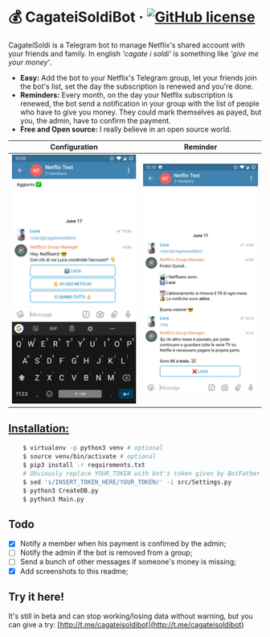 # 💰 CagateiSoldiBot &middot; [![GitHub license](https://img.shields.io/badge/license-MIT-blue.svg)](https://github.com/xLinkOut/cagateisoldibot/master/LICENSE)
CagateiSoldi is a Telegram bot to manage Netflix's shared account with your friends and family. In english _'cagate i soldi'_ is something like _'give me your money'_.

+ **Easy:** Add the bot to your Netflix's Telegram group, let your friends join the bot's list, set the day the subscription is renewed and you're done.
+ **Reminders:** Every month, on the day your Netflix subscription is renewed, the bot send a notification in your group with the list of people who have to give you money. They could mark themselves as payed, but you, the admin, have to confirm the payment.
+ **Free and Open source:** I really believe in an open source world.

Configuration | Reminder
:------------:|:--------:
![image](assets/screenshot-2.jpg) | ![image](assets/screenshot-3.jpg)

## [Installation:](https://asciinema.org/a/215057)
```bash
    $ virtualenv -p python3 venv # optional
    $ source venv/bin/activate # optional
    $ pip3 install -r requirements.txt
    # Obviously replace YOUR_TOKEN with bot's token given by BotFather.
    $ sed 's/INSERT_TOKEN_HERE/YOUR_TOKEN/' -i src/Settings.py
    $ python3 CreateDB.py
    $ python3 Main.py
```

## Todo
- [x] Notify a member when his payment is confimed by the admin;
- [ ] Notify the admin if the bot is removed from a group;
- [ ] Send a bunch of other messages if someone's money is missing;
- [x] Add screenshots to this readme;

## Try it here!
It's still in beta and can stop working/losing data without warning, but you can give a try: [http://t.me/cagateisoldibot](http://t.me/cagateisoldibot) 
